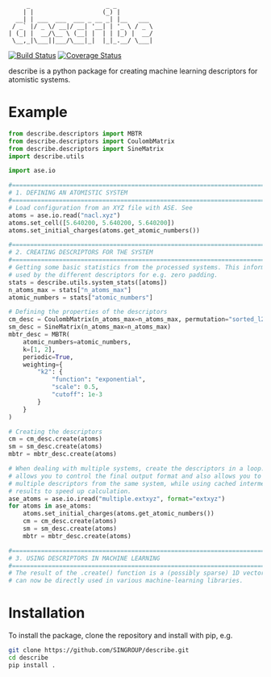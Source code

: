 ```text
     _                     _ _
    | |                   (_) |
  __| | ___  ___  ___ _ __ _| |__   ___
 / _` |/ _ \/ __|/ __| '__| | '_ \ / _ \
| (_| |  __/\__ \ (__| |  | | |_) |  __/
 \__,_|\___||___/\___|_|  |_|_.__/ \___|
```

[![Build Status](https://travis-ci.org/SINGROUP/describe.svg?branch=master)](https://travis-ci.org/SINGROUP/describe)
[![Coverage Status](https://coveralls.io/repos/github/SINGROUP/describe/badge.svg?branch=master)](https://coveralls.io/github/SINGROUP/describe?branch=master)

describe is a python package for creating machine learning descriptors for atomistic systems.

# Example
```python
from describe.descriptors import MBTR
from describe.descriptors import CoulombMatrix
from describe.descriptors import SineMatrix
import describe.utils

import ase.io

#===============================================================================
# 1. DEFINING AN ATOMISTIC SYSTEM
#===============================================================================
# Load configuration from an XYZ file with ASE. See
atoms = ase.io.read("nacl.xyz")
atoms.set_cell([5.640200, 5.640200, 5.640200])
atoms.set_initial_charges(atoms.get_atomic_numbers())

#===============================================================================
# 2. CREATING DESCRIPTORS FOR THE SYSTEM
#===============================================================================
# Getting some basic statistics from the processed systems. This information is
# used by the different descriptors for e.g. zero padding.
stats = describe.utils.system_stats([atoms])
n_atoms_max = stats["n_atoms_max"]
atomic_numbers = stats["atomic_numbers"]

# Defining the properties of the descriptors
cm_desc = CoulombMatrix(n_atoms_max=n_atoms_max, permutation="sorted_l2")
sm_desc = SineMatrix(n_atoms_max=n_atoms_max)
mbtr_desc = MBTR(
    atomic_numbers=atomic_numbers,
    k=[1, 2],
    periodic=True,
    weighting={
        "k2": {
            "function": "exponential",
            "scale": 0.5,
            "cutoff": 1e-3
        }
    }
)

# Creating the descriptors
cm = cm_desc.create(atoms)
sm = sm_desc.create(atoms)
mbtr = mbtr_desc.create(atoms)

# When dealing with multiple systems, create the descriptors in a loop. This
# allows you to control the final output format and also allows you to create
# multiple descriptors from the same system, while using cached intermediate
# results to speed up calculation.
ase_atoms = ase.io.iread("multiple.extxyz", format="extxyz")
for atoms in ase_atoms:
    atoms.set_initial_charges(atoms.get_atomic_numbers())
    cm = cm_desc.create(atoms)
    sm = sm_desc.create(atoms)
    mbtr = mbtr_desc.create(atoms)

#===============================================================================
# 3. USING DESCRIPTORS IN MACHINE LEARNING
#===============================================================================
# The result of the .create() function is a (possibly sparse) 1D vector that
# can now be directly used in various machine-learning libraries.
```

# Installation
To install the package, clone the repository and install with pip, e.g.

```sh
git clone https://github.com/SINGROUP/describe.git
cd describe
pip install .
```
